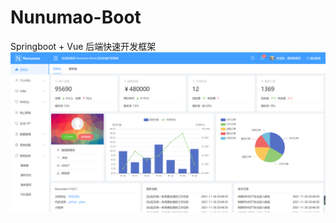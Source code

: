 # Nunumao-Boot
Springboot + Vue 后端快速开发框架
![图片](https://raw.githubusercontent.com/nunumao/nunumao-boot/main/assets/1.png)
